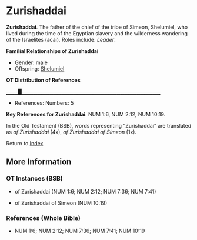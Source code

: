 # Zurishaddai
**Zurishaddai**. 
The father of the chief of the tribe of Simeon, Shelumiel, who lived during the time of the Egyptian slavery and the wilderness wandering of the Israelites (acai). 
Roles include: 
_Leader_. 




**Familial Relationships of Zurishaddai**


* Gender: male
* Offspring: [Shelumiel](Shelumiel.md)


**OT Distribution of References**

▁▁▁█▁▁▁▁▁▁▁▁▁▁▁▁▁▁▁▁▁▁▁▁▁▁▁▁▁▁▁▁▁▁▁▁▁▁▁
* References: Numbers: 5



**Key References for Zurishaddai**: 
NUM 1:6, NUM 2:12, NUM 10:19. 


In the Old Testament (BSB), words representing “Zurishaddai” are translated as 
*of Zurishaddai* (4x), *of Zurishaddai of Simeon* (1x). 




Return to [Index](00-Index.md)

## More Information

### OT Instances (BSB)

* of Zurishaddai (NUM 1:6; NUM 2:12; NUM 7:36; NUM 7:41)

* of Zurishaddai of Simeon (NUM 10:19)



### References (Whole Bible)

* NUM 1:6; NUM 2:12; NUM 7:36; NUM 7:41; NUM 10:19




